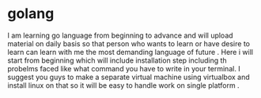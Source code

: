 # golang
I am learning go language from beginning to advance and will upload material on daily basis so that person who wants to learn or have desire to learn can learn with me the most demanding language of future . Here i will start from beginning which will include installation step including th probelms faced like what command you have to write in your terminal.
I suggest you guys to make a separate virtual machine using virtualbox and install linux on that so it will be easy to handle work on single platform . 

